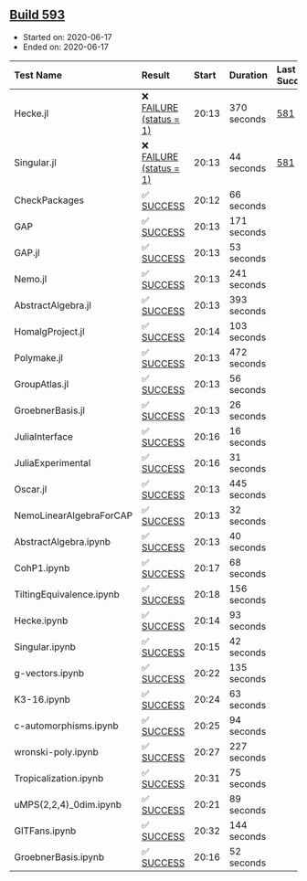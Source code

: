 ## [Build 593](https://oscarci.mathematik.uni-kl.de/job/oscar-julia-1.4/593/)

* Started on: 2020-06-17
* Ended on: 2020-06-17

| Test Name    | Result | Start | Duration | Last Success | First Failure |
|:-------------|:-------|:------|:---------|:-------------|:--------------|
| Hecke.jl | ❌ [FAILURE (status = 1)](https://oscarci.mathematik.uni-kl.de/job/oscar-julia-1.4/593/artifact/logs/build-593/Hecke.jl.log) | 20:13 | 370 seconds | [581](https://oscarci.mathematik.uni-kl.de/job/oscar-julia-1.4/581/) | [582](https://oscarci.mathematik.uni-kl.de/job/oscar-julia-1.4/582/) |
| Singular.jl | ❌ [FAILURE (status = 1)](https://oscarci.mathematik.uni-kl.de/job/oscar-julia-1.4/593/artifact/logs/build-593/Singular.jl.log) | 20:13 | 44 seconds | [581](https://oscarci.mathematik.uni-kl.de/job/oscar-julia-1.4/581/) | [582](https://oscarci.mathematik.uni-kl.de/job/oscar-julia-1.4/582/) |
| CheckPackages | ✅ [SUCCESS](https://oscarci.mathematik.uni-kl.de/job/oscar-julia-1.4/593/artifact/logs/build-593/CheckPackages.log) | 20:12 | 66 seconds |  |  |
| GAP | ✅ [SUCCESS](https://oscarci.mathematik.uni-kl.de/job/oscar-julia-1.4/593/artifact/logs/build-593/GAP.log) | 20:13 | 171 seconds |  |  |
| GAP.jl | ✅ [SUCCESS](https://oscarci.mathematik.uni-kl.de/job/oscar-julia-1.4/593/artifact/logs/build-593/GAP.jl.log) | 20:13 | 53 seconds |  |  |
| Nemo.jl | ✅ [SUCCESS](https://oscarci.mathematik.uni-kl.de/job/oscar-julia-1.4/593/artifact/logs/build-593/Nemo.jl.log) | 20:13 | 241 seconds |  |  |
| AbstractAlgebra.jl | ✅ [SUCCESS](https://oscarci.mathematik.uni-kl.de/job/oscar-julia-1.4/593/artifact/logs/build-593/AbstractAlgebra.jl.log) | 20:13 | 393 seconds |  |  |
| HomalgProject.jl | ✅ [SUCCESS](https://oscarci.mathematik.uni-kl.de/job/oscar-julia-1.4/593/artifact/logs/build-593/HomalgProject.jl.log) | 20:14 | 103 seconds |  |  |
| Polymake.jl | ✅ [SUCCESS](https://oscarci.mathematik.uni-kl.de/job/oscar-julia-1.4/593/artifact/logs/build-593/Polymake.jl.log) | 20:13 | 472 seconds |  |  |
| GroupAtlas.jl | ✅ [SUCCESS](https://oscarci.mathematik.uni-kl.de/job/oscar-julia-1.4/593/artifact/logs/build-593/GroupAtlas.jl.log) | 20:13 | 56 seconds |  |  |
| GroebnerBasis.jl | ✅ [SUCCESS](https://oscarci.mathematik.uni-kl.de/job/oscar-julia-1.4/593/artifact/logs/build-593/GroebnerBasis.jl.log) | 20:13 | 26 seconds |  |  |
| JuliaInterface | ✅ [SUCCESS](https://oscarci.mathematik.uni-kl.de/job/oscar-julia-1.4/593/artifact/logs/build-593/JuliaInterface.log) | 20:16 | 16 seconds |  |  |
| JuliaExperimental | ✅ [SUCCESS](https://oscarci.mathematik.uni-kl.de/job/oscar-julia-1.4/593/artifact/logs/build-593/JuliaExperimental.log) | 20:16 | 31 seconds |  |  |
| Oscar.jl | ✅ [SUCCESS](https://oscarci.mathematik.uni-kl.de/job/oscar-julia-1.4/593/artifact/logs/build-593/Oscar.jl.log) | 20:13 | 445 seconds |  |  |
| NemoLinearAlgebraForCAP | ✅ [SUCCESS](https://oscarci.mathematik.uni-kl.de/job/oscar-julia-1.4/593/artifact/logs/build-593/NemoLinearAlgebraForCAP.log) | 20:13 | 32 seconds |  |  |
| AbstractAlgebra.ipynb | ✅ [SUCCESS](https://oscarci.mathematik.uni-kl.de/job/oscar-julia-1.4/593/artifact/logs/build-593/AbstractAlgebra.ipynb.log) | 20:13 | 40 seconds |  |  |
| CohP1.ipynb | ✅ [SUCCESS](https://oscarci.mathematik.uni-kl.de/job/oscar-julia-1.4/593/artifact/logs/build-593/CohP1.ipynb.log) | 20:17 | 68 seconds |  |  |
| TiltingEquivalence.ipynb | ✅ [SUCCESS](https://oscarci.mathematik.uni-kl.de/job/oscar-julia-1.4/593/artifact/logs/build-593/TiltingEquivalence.ipynb.log) | 20:18 | 156 seconds |  |  |
| Hecke.ipynb | ✅ [SUCCESS](https://oscarci.mathematik.uni-kl.de/job/oscar-julia-1.4/593/artifact/logs/build-593/Hecke.ipynb.log) | 20:14 | 93 seconds |  |  |
| Singular.ipynb | ✅ [SUCCESS](https://oscarci.mathematik.uni-kl.de/job/oscar-julia-1.4/593/artifact/logs/build-593/Singular.ipynb.log) | 20:15 | 42 seconds |  |  |
| g-vectors.ipynb | ✅ [SUCCESS](https://oscarci.mathematik.uni-kl.de/job/oscar-julia-1.4/593/artifact/logs/build-593/g-vectors.ipynb.log) | 20:22 | 135 seconds |  |  |
| K3-16.ipynb | ✅ [SUCCESS](https://oscarci.mathematik.uni-kl.de/job/oscar-julia-1.4/593/artifact/logs/build-593/K3-16.ipynb.log) | 20:24 | 63 seconds |  |  |
| c-automorphisms.ipynb | ✅ [SUCCESS](https://oscarci.mathematik.uni-kl.de/job/oscar-julia-1.4/593/artifact/logs/build-593/c-automorphisms.ipynb.log) | 20:25 | 94 seconds |  |  |
| wronski-poly.ipynb | ✅ [SUCCESS](https://oscarci.mathematik.uni-kl.de/job/oscar-julia-1.4/593/artifact/logs/build-593/wronski-poly.ipynb.log) | 20:27 | 227 seconds |  |  |
| Tropicalization.ipynb | ✅ [SUCCESS](https://oscarci.mathematik.uni-kl.de/job/oscar-julia-1.4/593/artifact/logs/build-593/Tropicalization.ipynb.log) | 20:31 | 75 seconds |  |  |
| uMPS(2,2,4)_0dim.ipynb | ✅ [SUCCESS](https://oscarci.mathematik.uni-kl.de/job/oscar-julia-1.4/593/artifact/logs/build-593/uMPS-2-2-4-_0dim.ipynb.log) | 20:21 | 89 seconds |  |  |
| GITFans.ipynb | ✅ [SUCCESS](https://oscarci.mathematik.uni-kl.de/job/oscar-julia-1.4/593/artifact/logs/build-593/GITFans.ipynb.log) | 20:32 | 144 seconds |  |  |
| GroebnerBasis.ipynb | ✅ [SUCCESS](https://oscarci.mathematik.uni-kl.de/job/oscar-julia-1.4/593/artifact/logs/build-593/GroebnerBasis.ipynb.log) | 20:16 | 52 seconds |  |  |
